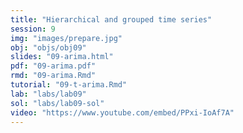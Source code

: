 ```yaml
---
title: "Hierarchical and grouped time series"
session: 9
img: "images/prepare.jpg"
obj: "objs/obj09"
slides: "09-arima.html"
pdf: "09-arima.pdf"
rmd: "09-arima.Rmd"
tutorial: "09-t-arima.Rmd"
lab: "labs/lab09"
sol: "labs/lab09-sol"
video: "https://www.youtube.com/embed/PPxi-IoAf7A"
---
```

